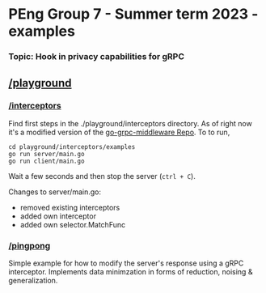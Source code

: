 # PEng Group 7 - Summer term 2023 - examples
### Topic: Hook in privacy capabilities for gRPC

## [/playground](/playground)
### [/interceptors](playground/interceptors)
Find first steps in the ./playground/interceptors directory.
As of right now it's a modified version of the [go-grpc-middleware Repo](https://github.com/grpc-ecosystem/go-grpc-middleware/tree/v2.0.0-rc.5).
To to run, 
```
cd playground/interceptors/examples
go run server/main.go
go run client/main.go
```
Wait a few seconds and then stop the server (```ctrl + C```).

Changes to server/main.go:
- removed existing interceptors
- added own interceptor
- added own selector.MatchFunc

### [/pingpong](playground/pingpong)
Simple example for how to modify the server's response using a gRPC interceptor.
Implements data minimzation in forms of reduction, noising & generalization.
